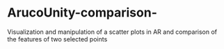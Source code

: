 # ArucoUnity-comparison-
Visualization and manipulation of a scatter plots in AR and comparison of the features of two selected points
